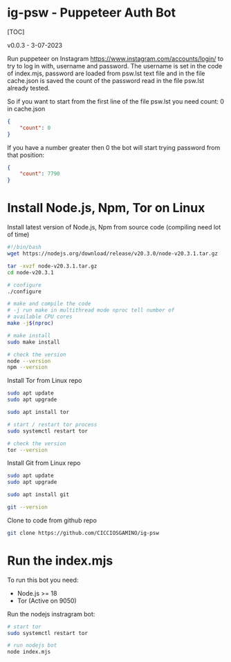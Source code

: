 ig-psw - Puppeteer Auth Bot
===========================
[TOC]

v0.0.3 - 3-07-2023

Run puppeteer on Instagram https://www.instagram.com/accounts/login/ to try to log in with, username and password. The username is set in the code of index.mjs, password are loaded from psw.lst text file and in the file cache.json is saved the count of the password read in the file psw.lst already tested.

So if you want to start from the first line of the file psw.lst you need count: 0 in cache.json

```json
{
    "count": 0
}
```

If you have a number greater then 0 the bot will start trying password from that position:

```json
{
    "count": 7790
}
```

# Install Node.js, Npm, Tor on Linux
Install latest version of Node.js, Npm from source code (compiling need lot of time)

```bash
#!/bin/bash
wget https://nodejs.org/download/release/v20.3.0/node-v20.3.1.tar.gz

tar -xvzf node-v20.3.1.tar.gz
cd node-v20.3.1

# configure
./configure

# make and compile the code
# -j run make in multithread mode nproc tell number of
# available CPU cores
make -j$(nproc)

# make install 
sudo make install

# check the version
node --version
npm --version
```

Install Tor from Linux repo

```bash
sudo apt update
sudo apt upgrade

sudo apt install tor

# start / restart tor process
sudo systemctl restart tor

# check the version
tor --version
```

Install Git from Linux repo

```bash
sudo apt update
sudo apt upgrade

sudo apt install git

git --version
```

Clone to code from github repo

```bash
git clone https://github.com/CICCIOSGAMINO/ig-psw
```

# Run the index.mjs
To run this bot you need:

- Node.js >= 18
- Tor   (Active on 9050)

Run the nodejs instragram bot:

```bash
# start tor
sudo systemctl restart tor

# run nodejs bot
node index.mjs
```